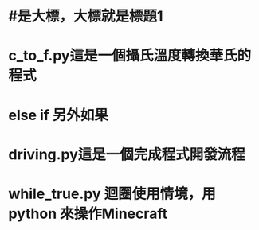 # #是大標，大標就是標題1
# c_to_f.py這是一個攝氏溫度轉換華氏的程式
# else if 另外如果
# driving.py這是一個完成程式開發流程
# while_true.py 迴圈使用情境，用python 來操作Minecraft